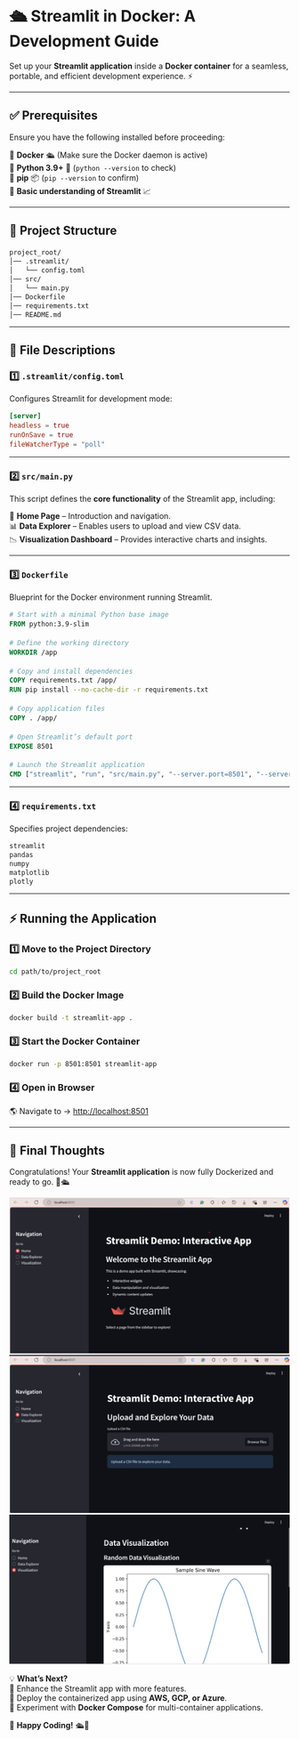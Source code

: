 # 🛳 **Streamlit in Docker: A Development Guide**  

Set up your **Streamlit application** inside a **Docker container** for a seamless, portable, and efficient development experience. ⚡  

---

## ✅ **Prerequisites**  
Ensure you have the following installed before proceeding:  

🔸 **Docker** 🛳 (Make sure the Docker daemon is active)  
🔸 **Python 3.9+** 🐍 (`python --version` to check)  
🔸 **pip** 📦 (`pip --version` to confirm)  
🔸 **Basic understanding of Streamlit** 📈  

---

## 📂 **Project Structure**  

```
project_root/
│── .streamlit/
│   └── config.toml
│── src/
│   └── main.py
│── Dockerfile
│── requirements.txt
│── README.md
```

---

## 📜 **File Descriptions**  

### **1️⃣ `.streamlit/config.toml`**  
Configures Streamlit for development mode:  

```toml
[server]
headless = true
runOnSave = true
fileWatcherType = "poll"
```

---

### **2️⃣ `src/main.py`**  
This script defines the **core functionality** of the Streamlit app, including:  

🏡 **Home Page** – Introduction and navigation.  
📊 **Data Explorer** – Enables users to upload and view CSV data.  
📉 **Visualization Dashboard** – Provides interactive charts and insights.  

---

### **3️⃣ `Dockerfile`**  
Blueprint for the Docker environment running Streamlit.  

```dockerfile
# Start with a minimal Python base image
FROM python:3.9-slim  

# Define the working directory
WORKDIR /app  

# Copy and install dependencies
COPY requirements.txt /app/  
RUN pip install --no-cache-dir -r requirements.txt  

# Copy application files
COPY . /app/  

# Open Streamlit’s default port
EXPOSE 8501  

# Launch the Streamlit application
CMD ["streamlit", "run", "src/main.py", "--server.port=8501", "--server.address=0.0.0.0"]
```

---

### **4️⃣ `requirements.txt`**  
Specifies project dependencies:  

```text
streamlit
pandas
numpy
matplotlib
plotly
```

---

## ⚡ **Running the Application**  

### **1️⃣ Move to the Project Directory**  
```bash
cd path/to/project_root
```

### **2️⃣ Build the Docker Image**  
```bash
docker build -t streamlit-app .
```

### **3️⃣ Start the Docker Container**  
```bash
docker run -p 8501:8501 streamlit-app
```

### **4️⃣ Open in Browser**  
🌎 Navigate to → [http://localhost:8501](http://localhost:8501)  

---

## 🎯 **Final Thoughts**  
Congratulations! Your **Streamlit application** is now fully Dockerized and ready to go. 🚀🛳  

![Streamlit App Screenshot](https://github.com/Tanmay-hue/DockerSpace/blob/main/2.%20Dockerized%20Streamlit%20Development%20Environment/image.png)
![Streamlit App Screenshot](https://github.com/Tanmay-hue/DockerSpace/blob/main/2.%20Dockerized%20Streamlit%20Development%20Environment/Image2.png)
![Streamlit App Screenshot](https://github.com/Tanmay-hue/DockerSpace/blob/main/2.%20Dockerized%20Streamlit%20Development%20Environment/Image3.png)

💡 **What’s Next?**  
🔸 Enhance the Streamlit app with more features.  
🔸 Deploy the containerized app using **AWS, GCP, or Azure**.  
🔸 Experiment with **Docker Compose** for multi-container applications.  

🚀 **Happy Coding!** 🛳💙
